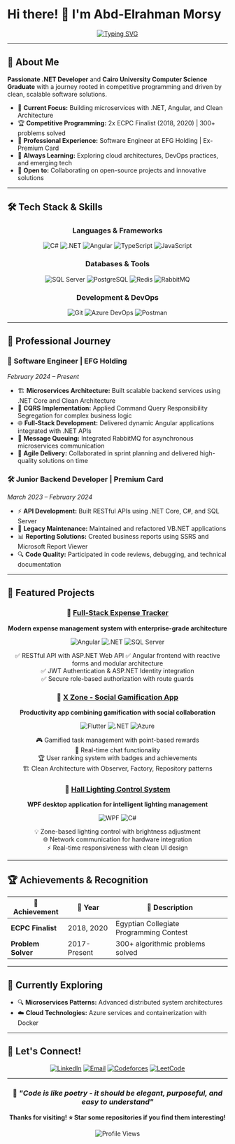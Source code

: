 # Hi there! 👋 I'm Abd-Elrahman Morsy

<div align="center">
  
[![Typing SVG](https://readme-typing-svg.herokuapp.com?font=Fira+Code&weight=500&size=24&pause=1000&color=2F81F7&center=true&vCenter=true&width=600&lines=.NET+Developer+%7C+Problem+Solver;Clean+Architecture+Enthusiast;Competitive+Programming+Veteran;Building+Scalable+Solutions)](https://git.io/typing-svg)

</div>

---

## 🚀 About Me

**Passionate .NET Developer** and **Cairo University Computer Science Graduate** with a journey rooted in competitive programming and driven by clean, scalable software solutions.

- 🎯 **Current Focus:** Building microservices with .NET, Angular, and Clean Architecture
- 🏆 **Competitive Programming:** 2x ECPC Finalist (2018, 2020) | 300+ problems solved
- 💼 **Professional Experience:** Software Engineer at EFG Holding | Ex-Premium Card
- 🌱 **Always Learning:** Exploring cloud architectures, DevOps practices, and emerging tech
- 🤝 **Open to:** Collaborating on open-source projects and innovative solutions

---

## 🛠️ Tech Stack & Skills

<div align="center">

### Languages & Frameworks
![C#](https://img.shields.io/badge/C%23-239120?style=for-the-badge&logo=c-sharp&logoColor=white)
![.NET](https://img.shields.io/badge/.NET-512BD4?style=for-the-badge&logo=dotnet&logoColor=white)
![Angular](https://img.shields.io/badge/Angular-DD0031?style=for-the-badge&logo=angular&logoColor=white)
![TypeScript](https://img.shields.io/badge/TypeScript-007ACC?style=for-the-badge&logo=typescript&logoColor=white)
![JavaScript](https://img.shields.io/badge/JavaScript-F7DF1E?style=for-the-badge&logo=javascript&logoColor=black)

### Databases & Tools
![SQL Server](https://img.shields.io/badge/SQL%20Server-CC2927?style=for-the-badge&logo=microsoft-sql-server&logoColor=white)
![PostgreSQL](https://img.shields.io/badge/PostgreSQL-336791?style=for-the-badge&logo=postgresql&logoColor=white)
![Redis](https://img.shields.io/badge/Redis-DC382D?style=for-the-badge&logo=redis&logoColor=white)
![RabbitMQ](https://img.shields.io/badge/RabbitMQ-FF6600?style=for-the-badge&logo=rabbitmq&logoColor=white)

### Development & DevOps
![Git](https://img.shields.io/badge/Git-F05032?style=for-the-badge&logo=git&logoColor=white)
![Azure DevOps](https://img.shields.io/badge/Azure%20DevOps-0078D7?style=for-the-badge&logo=azure-devops&logoColor=white)
![Postman](https://img.shields.io/badge/Postman-FF6C37?style=for-the-badge&logo=postman&logoColor=white)

</div>

---

## 🏢 Professional Journey

### 💼 **Software Engineer** | EFG Holding
*February 2024 – Present*
- 🏗️ **Microservices Architecture:** Built scalable backend services using .NET Core and Clean Architecture
- 🔄 **CQRS Implementation:** Applied Command Query Responsibility Segregation for complex business logic
- 🌐 **Full-Stack Development:** Delivered dynamic Angular applications integrated with .NET APIs
- 📨 **Message Queuing:** Integrated RabbitMQ for asynchronous microservices communication
- 🎯 **Agile Delivery:** Collaborated in sprint planning and delivered high-quality solutions on time

### 🛠️ **Junior Backend Developer** | Premium Card
*March 2023 – February 2024*
- ⚡ **API Development:** Built RESTful APIs using .NET Core, C#, and SQL Server
- 🔧 **Legacy Maintenance:** Maintained and refactored VB.NET applications
- 📊 **Reporting Solutions:** Created business reports using SSRS and Microsoft Report Viewer
- 🔍 **Code Quality:** Participated in code reviews, debugging, and technical documentation

---

## 🚀 Featured Projects

<div align="center">

### 🔹 [Full-Stack Expense Tracker](https://github.com/yourusername/expense-tracker)
**Modern expense management system with enterprise-grade architecture**

![Angular](https://img.shields.io/badge/Angular-DD0031?style=flat-square&logo=angular&logoColor=white)
![.NET](https://img.shields.io/badge/.NET-512BD4?style=flat-square&logo=dotnet&logoColor=white)
![SQL Server](https://img.shields.io/badge/SQL%20Server-CC2927?style=flat-square&logo=microsoft-sql-server&logoColor=white)

✅ RESTful API with ASP.NET Web API 
✅ Angular frontend with reactive forms and modular architecture  
✅ JWT Authentication & ASP.NET Identity integration  
✅ Secure role-based authorization with route guards  

### 🔹 [X Zone - Social Gamification App](https://github.com/yourusername/x-zone)
**Productivity app combining gamification with social collaboration**

![Flutter](https://img.shields.io/badge/Flutter-02569B?style=flat-square&logo=flutter&logoColor=white)
![.NET](https://img.shields.io/badge/.NET-512BD4?style=flat-square&logo=dotnet&logoColor=white)
![Azure](https://img.shields.io/badge/Azure-0078D4?style=flat-square&logo=microsoft-azure&logoColor=white)

🎮 Gamified task management with point-based rewards  
💬 Real-time chat functionality  
🏆 User ranking system with badges and achievements  
🏗️ Clean Architecture with Observer, Factory, Repository patterns  

### 🔹 [Hall Lighting Control System](https://github.com/yourusername/lighting-control)
**WPF desktop application for intelligent lighting management**

![WPF](https://img.shields.io/badge/WPF-.NET-512BD4?style=flat-square&logo=dotnet&logoColor=white)
![C#](https://img.shields.io/badge/C%23-239120?style=flat-square&logo=c-sharp&logoColor=white)

💡 Zone-based lighting control with brightness adjustment  
🌐 Network communication for hardware integration  
⚡ Real-time responsiveness with clean UI design  

</div>

---

## 🏆 Achievements & Recognition

<div align="center">

| 🥇 Achievement | 📅 Year | 📝 Description |
|---------------|---------|----------------|
| **ECPC Finalist** | 2018, 2020 | Egyptian Collegiate Programming Contest |
| **Problem Solver** | 2017-Present | 300+ algorithmic problems solved |

</div>

---


## 🎯 Currently Exploring

- 🔍 **Microservices Patterns:** Advanced distributed system architectures
- ☁️ **Cloud Technologies:** Azure services and containerization with Docker

---

## 🤝 Let's Connect!

<div align="center">

[![LinkedIn](https://img.shields.io/badge/LinkedIn-0077B5?style=for-the-badge&logo=linkedin&logoColor=white)](https://linkedin.com/in/yourprofile)
[![Email](https://img.shields.io/badge/Email-D14836?style=for-the-badge&logo=gmail&logoColor=white)](mailto:abdomorsy389@gmail.com)
[![Codeforces](https://img.shields.io/badge/Codeforces-1F8ACB?style=for-the-badge&logo=codeforces&logoColor=white)](https://codeforces.com/profile/abdomorsy389)
[![LeetCode](https://img.shields.io/badge/LeetCode-FFA116?style=for-the-badge&logo=leetcode&logoColor=black)](https://leetcode.com/yourprofile)

</div>

---

<div align="center">

### 💭 *"Code is like poetry - it should be elegant, purposeful, and easy to understand"*

**Thanks for visiting! ⭐ Star some repositories if you find them interesting!**

![Profile Views](https://komarev.com/ghpvc/?username=yourusername&color=blueviolet&style=flat-square&label=Profile+Views)

</div>
